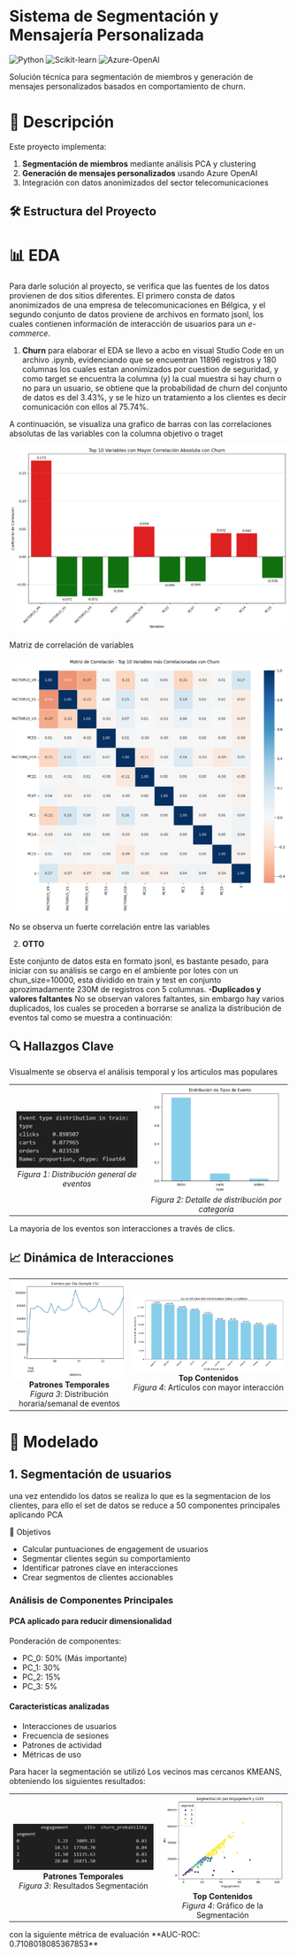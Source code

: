 # Sistema de Segmentación y Mensajería Personalizada

![Python](https://img.shields.io/badge/Python-3.9+-blue.svg)
![Scikit-learn](https://img.shields.io/badge/Scikit--learn-1.2+-orange.svg)
![Azure-OpenAI](https://img.shields.io/badge/Azure%20OpenAI-API-lightgrey)

Solución técnica para segmentación de miembros y generación de mensajes personalizados basados en comportamiento de churn.

# 📌 Descripción

Este proyecto implementa:
1. **Segmentación de miembros** mediante análisis PCA y clustering
2. **Generación de mensajes personalizados** usando Azure OpenAI
3. Integración con datos anonimizados del sector telecomunicaciones

## 🛠️ Estructura del Proyecto

# 📊 EDA

Para darle solución al proyecto, se verifica que las fuentes de los datos provienen de dos sitios diferentes. El primero consta de datos anonimizados de una empresa de telecomunicaciones en Bélgica, y el segundo conjunto de datos proviene de archivos en formato jsonl, los cuales contienen información de interacción de usuarios para un *e-commerce*.

1. **Churn**
para elaborar el EDA se llevo a acbo en visual Studio Code en un archivo .ipynb, evidenciando que se encuentran 11896 registros y 180 columnas los cuales estan anonimizados por cuestion de seguridad, y como target se encuentra la columna (y) la cual muestra si hay churn o no para un usuario, se obtiene que la probabilidad de churn del conjunto de datos es del 3.43%, y se le hizo un tratamiento a los clientes es decir comunicación con ellos al 75.74%.

A continuación, se visualiza una grafico de barras con las correlaciones absolutas de las variables con la columna objetivo o traget

![Correlación de variables](https://github.com/NestorSaenz/prueba_tecnica_VF/blob/main/imagenes/correlacion.png)

Matriz de correlación de variables

![Matriz de Correlación de variables](https://github.com/NestorSaenz/prueba_tecnica_VF/blob/main/imagenes/matriz.png)

No se observa un fuerte correlación entre las variables

2. **OTTO**

Este conjunto de datos esta en formato jsonl, es bastante pesado, para iniciar con su análisis se cargo en el ambiente por lotes con un chun_size=10000, esta dividido en train y test en conjunto aprozimadamente 230M de registros con 5 columnas. 
**-Duplicados y valores faltantes**
No se observan valores faltantes, sin embargo hay varios duplicados, los cuales se proceden a borrarse
se analiza la distribución de eventos tal como se muestra a continuación:

## 🔍 Hallazgos Clave

Visualmente se observa el análisis temporal y los articulos mas populares
<table>
  <tr>
    <td align="center">
      <img src="https://github.com/NestorSaenz/prueba_tecnica_VF/raw/main/imagenes/distribucion_eventos.jpg" width="95%" alt="Distribución de Eventos">
      <br><em>Figura 1: Distribución general de eventos</em>
    </td>
    <td align="center">
      <img src="https://github.com/NestorSaenz/prueba_tecnica_VF/raw/main/imagenes/grafica_distribucion_eventos.png" width="95%" alt="Gráfica de Distribución">
      <br><em>Figura 2: Detalle de distribución por categoría</em>
    </td>
  </tr>
</table>



La mayoria de los eventos son interacciones a través de clics.

## 📈 Dinámica de Interacciones

<table>
  <tr>
    <td align="center">
      <img src="https://github.com/NestorSaenz/prueba_tecnica_VF/raw/main/imagenes/Analisis_temporal.png" width="100%" alt="Análisis Temporal">
      <br>
      <strong>Patrones Temporales</strong><br>
      <em>Figura 3</em>: Distribución horaria/semanal de eventos<br>
      <small></small>
    </td>
    <td align="center">
      <img src="https://github.com/NestorSaenz/prueba_tecnica_VF/raw/main/imagenes/articulos_mas_interactuados.png" width="100%" alt="Top Artículos">
      <br>
      <strong>Top Contenidos</strong><br>
      <em>Figura 4</em>: Artículos con mayor interacción<br>
      <small></small>
    </td>
  </tr>
</table>

# 🤖 Modelado
## 1. **Segmentación de usuarios**
una vez entendido los datos se realiza lo que es la segmentacion de los clientes, para ello el set de datos se reduce a 50 componentes principales aplicando PCA

🎯 Objetivos
- Calcular puntuaciones de engagement de usuarios
- Segmentar clientes según su comportamiento
- Identificar patrones clave en interacciones
- Crear segmentos de clientes accionables
  
 ### Análisis de Componentes Principales

#### PCA aplicado para reducir dimensionalidad
Ponderación de componentes:
- PC_0: 50% (Más importante)
- PC_1: 30%
- PC_2: 15%
- PC_3: 5%

#### Caracteristicas analizadas
- Interacciones de usuarios
- Frecuencia de sesiones
- Patrones de actividad
- Métricas de uso

Para hacer la segmentación se utilizó Los vecinos mas cercanos KMEANS, obteniendo los siguientes resultados:

<table>
  <tr>
    <td align="center">
      <img src="https://github.com/NestorSaenz/prueba_tecnica_VF/blob/main/imagenes/segmentacion.jpg" width="100%" alt="Resultados Segmentación">
      <br>
      <strong>Patrones Temporales</strong><br>
      <em>Figura 3</em>: Resultados Segmentación<br>
      <small></small>
    </td>
    <td align="center">
      <img src="https://github.com/NestorSaenz/prueba_tecnica_VF/blob/main/imagenes/grafico_segmentacion.png" width="100%" alt="Gráfico de la Segmentación">
      <br>
      <strong>Top Contenidos</strong><br>
      <em>Figura 4</em>: Gráfico de la Segmentación<br>
      <small></small>
    </td>
  </tr>
</table>
con la siguiente métrica de evaluación **AUC-ROC: 0.7108018085367853**

